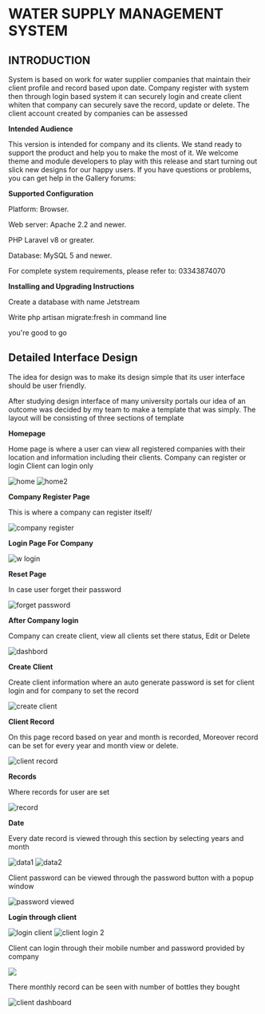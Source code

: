 # WATER SUPPLY MANAGEMENT SYSTEM

## **INTRODUCTION**

System is based on work for water supplier companies that maintain their client profile and record based upon date. Company register with system then through login based system it can securely login and create client whiten that company can securely save the record, update or delete. The client account created by companies can be assessed

**Intended Audience**

This version is intended for company and its clients. We stand ready to support the product and help you to make the most of it. We welcome theme and module developers to play with this release and start turning out slick new designs for our happy users. If you have questions or problems, you can get help in the Gallery forums:

**Supported Configuration**

Platform: Browser.

Web server: Apache 2.2 and newer.

PHP Laravel v8 or greater.

Database: MySQL 5 and newer.

For complete system requirements, please refer to: 03343874070

**Installing and Upgrading Instructions**

Create a database with name Jetstream

Write php artisan migrate:fresh in command line

you&#39;re good to go

## **Detailed Interface Design**

The idea for design was to make its design simple that its user interface should be user friendly.

After studying design interface of many university portals our idea of an outcome was decided by my team to make a template that was simply. The layout will be consisting of three sections of template

**Homepage**

Home page is where a user can view all registered companies with their location and information including their clients.
Company can register or login
Client can login only

![home](https://user-images.githubusercontent.com/38830975/99871587-cb274200-2bfd-11eb-9577-05c4db6fa176.png)
![home2](https://user-images.githubusercontent.com/38830975/99871589-cbbfd880-2bfd-11eb-8ee3-25b26a4fee44.png)

**Company Register Page**

This is where a company can register itself/

![company register](https://user-images.githubusercontent.com/38830975/99871532-64098d80-2bfd-11eb-9757-8a2297d98df9.png)


**Login Page For Company**


![w login](https://user-images.githubusercontent.com/38830975/99871595-ce223280-2bfd-11eb-9896-1c0c2e8447b1.png)

**Reset Page**

In case user forget their password


![forget password](https://user-images.githubusercontent.com/38830975/99871586-ca8eab80-2bfd-11eb-8a64-e3fdf2501837.png)

**After Company login**

Company can create client, view all clients set there status, Edit or Delete

![dashbord](https://user-images.githubusercontent.com/38830975/99871581-c82c5180-2bfd-11eb-8b79-f58d28dfb0c6.png)


**Create Client**

Create client information where an auto generate password is set for client login and for company to set the record

![create client](https://user-images.githubusercontent.com/38830975/99871580-c793bb00-2bfd-11eb-961b-8b584b292998.png)

**Client Record**

On this page record based on year and month is recorded, Moreover record can be set for every year and month view or delete.

![client record](https://user-images.githubusercontent.com/38830975/99871530-62d86080-2bfd-11eb-924c-ac572cca6edc.png)

**Records**

Where records for user are set

![record](https://user-images.githubusercontent.com/38830975/99871594-cd899c00-2bfd-11eb-839e-6dbb1f764561.png)

**Date**

Every date record is viewed through this section by selecting years and month

![data1](https://user-images.githubusercontent.com/38830975/99871582-c95d7e80-2bfd-11eb-93fc-af7b7154a7b9.png)
![data2](https://user-images.githubusercontent.com/38830975/99871585-c9f61500-2bfd-11eb-9333-0b3432534553.png)


Client password can be viewed through the password button with a popup window 

![password viewed](https://user-images.githubusercontent.com/38830975/99871592-ccf10580-2bfd-11eb-926f-19be5af88fa7.png)

**Login through client**

![login client](https://user-images.githubusercontent.com/38830975/99871591-cc586f00-2bfd-11eb-826c-9bafb887b960.png)
![client login 2](https://user-images.githubusercontent.com/38830975/99871518-4ccaa000-2bfd-11eb-984f-8c00ba03c939.png)

Client can login through their mobile number and password provided by company

![](RackMultipart20201121-4-zzwos7_html_2030edda3ef07b39.png)

There monthly record can be seen with number of bottles they bought

![client dashboard](https://user-images.githubusercontent.com/38830975/99871506-3b819380-2bfd-11eb-8d91-47c500f82263.png)

